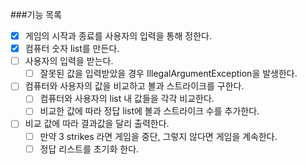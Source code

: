 ###기능 목록
- [x] 게임의 시작과 종료를 사용자의 입력을 통해 정한다.
- [x] 컴퓨터 숫자 list를 만든다.
- [ ] 사용자의 입력을 받는다.
    - [ ] 잘못된 값을 입력받았을 경우 IllegalArgumentException을 발생한다.
- [ ] 컴퓨터와 사용자의 값을 비교하고 볼과 스트라이크를 구한다. 
    - [ ] 컴퓨터와 사용자의 list 내 값들을 각각 비교한다.
    - [ ] 비교한 값에 따라 정답 list에 볼과 스트라이크 수를 추가한다.
- [ ] 비교 값에 따라 결과값을 달리 출력한다.
    - [ ] 만약 3 strikes 라면 게임을 중단, 그렇지 않다면 게임을 계속한다.
    - [ ] 정답 리스트를 초기화 한다.
